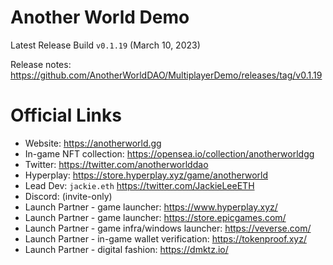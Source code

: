 Another World Demo
===
Latest Release Build `v0.1.19` (March 10, 2023)

Release notes: https://github.com/AnotherWorldDAO/MultiplayerDemo/releases/tag/v0.1.19 

Official Links
===
- Website: https://anotherworld.gg
- In-game NFT collection: https://opensea.io/collection/anotherworldgg
- Twitter: https://twitter.com/anotherworlddao
- Hyperplay: https://store.hyperplay.xyz/game/anotherworld
- Lead Dev: `jackie.eth` https://twitter.com/JackieLeeETH
- Discord: (invite-only)
- Launch Partner - game launcher: https://www.hyperplay.xyz/
- Launch Partner - game launcher: https://store.epicgames.com/
- Launch Partner - game infra/windows launcher: https://veverse.com/
- Launch Partner - in-game wallet verification: https://tokenproof.xyz/
- Launch Partner - digital fashion: https://dmktz.io/
